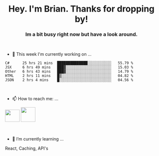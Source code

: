 <H1 align="center">Hey. I'm Brian. Thanks for dropping by!</H1>
<H3 align="center">Im a bit busy right now but have a look around.</H3>
<br/>

- 🔭 This week I'm currently working on ...
<!--START_SECTION:waka-->
```text
C#      25 hrs 21 mins  ██████████████░░░░░░░░░░░   55.79 % 
JSX     6 hrs 49 mins   ███▓░░░░░░░░░░░░░░░░░░░░░   15.03 % 
Other   6 hrs 43 mins   ███▓░░░░░░░░░░░░░░░░░░░░░   14.79 % 
HTML    2 hrs 11 mins   █▒░░░░░░░░░░░░░░░░░░░░░░░   04.82 % 
JSON    2 hrs 4 mins    █░░░░░░░░░░░░░░░░░░░░░░░░   04.56 % 
```
<!--END_SECTION:waka-->
<br/>

- 📫 How to reach me: ...
<p>
  <a href="https://www.linkedin.com/in/brian-appleton/"><img width="48" height="40" src="https://github.com/appleton6509/appleton6509/blob/main/linkedin.png?raw=true"></a>
    <a href="https://github.com/appleton6509"><img width="48" height="48" src="https://github.com/appleton6509/appleton6509/blob/main/github.png?raw=true"></a>
</p>
<br/>

- 🌱 I’m currently learning ...
<p>
React, Caching, API's
</p>


<!--
**appleton6509/appleton6509** is a ✨ _special_ ✨ repository because its `README.md` (this file) appears on your GitHub profile.

Here are some ideas to get you started:


- 👯 I’m looking to collaborate on ...
- 🤔 I’m looking for help with ...
- 💬 Ask me about ...
- 😄 Pronouns: ...
- ⚡ Fun fact: ...
-->
